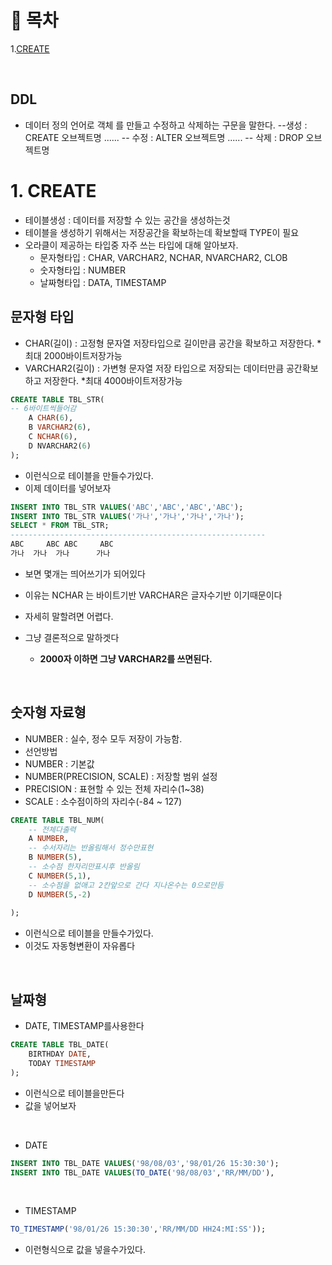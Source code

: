 # 🔖 목차

1.[CREATE](#1-CREATE)<BR/>



<BR/>



## DDL
- 데이터 정의 언어로 객체 를 만들고 수정하고 삭제하는 구문을 말한다.
--생성 : CREATE 오브젝트명 ......
-- 수정 : ALTER 오브젝트명 ......
-- 삭제 : DROP 오브젝트명


# 1. CREATE
- 테이블생성 :  데이터를 저장할 수 있는 공간을 생성하는것
- 테이블을 생성하기 위해서는 저장공간을 확보하는데 확보할때 TYPE이 필요
- 오라클이 제공하는 타입중 자주 쓰는 타입에 대해 알아보자.
  - 문자형타입 :  CHAR, VARCHAR2, NCHAR, NVARCHAR2, CLOB
  - 숫자형타입 :  NUMBER
  - 날짜형타입 :  DATA, TIMESTAMP

## 문자형 타입
- CHAR(길이) : 고정형 문자열 저장타입으로 길이만큼 공간을 확보하고 저장한다. * 최대 2000바이트저장가능
- VARCHAR2(길이) : 가변형 문자열 저장 타입으로 저장되는 데이터만큼 공간확보하고 저장한다. *최대 4000바이트저장가능

```SQL
CREATE TABLE TBL_STR(
-- 6바이트씩들어감
    A CHAR(6),
    B VARCHAR2(6),
    C NCHAR(6),
    D NVARCHAR2(6)
);
```
- 이런식으로 테이블을 만들수가있다.
- 이제 데이터를 넣어보자

```SQL
INSERT INTO TBL_STR VALUES('ABC','ABC','ABC','ABC');
INSERT INTO TBL_STR VALUES('가나','가나','가나','가나');
SELECT * FROM TBL_STR;
---------------------------------------------------------
ABC   	ABC	ABC   	ABC
가나	가나	가나    	가나
```
- 보면 몇개는 띄어쓰기가 되어있다
- 이유는  NCHAR 는 바이트기반 VARCHAR은 글자수기반 이기때문이다
- 자세히 말할려면 어렵다.
- 그냥 결론적으로 말하겟다

  - **2000자 이하면 그냥 VARCHAR2를 쓰면된다.**

<BR/>

## 숫자형 자료형
- NUMBER : 실수, 정수 모두 저장이 가능함.
- 선언방법
- NUMBER : 기본값
- NUMBER(PRECISION, SCALE) : 저장할 범위 설정
- PRECISION :  표현할 수 있는 전체 자리수(1~38)
- SCALE : 소수점이하의 자리수(-84 ~ 127)

```SQL
CREATE TABLE TBL_NUM(
    -- 전체다출력
    A NUMBER,
    -- 수서자리는 반올림해서 정수만표현
    B NUMBER(5),
    -- 소수점 한자리만표시후 반올림
    C NUMBER(5,1),
    -- 소수점을 없애고 2칸앞으로 간다 지나온수는 0으로만듬
    D NUMBER(5,-2)
    
);
```
- 이런식으로 테이블을 만들수가있다.
- 이것도 자동형변환이 자유롭다

<BR/>

## 날짜형
- DATE, TIMESTAMP를사용한다


```SQL
CREATE TABLE TBL_DATE(
    BIRTHDAY DATE,
    TODAY TIMESTAMP
);
```
- 이런식으로 테이블을만든다
- 값을 넣어보자

<BR/>

- DATE

```SQL
INSERT INTO TBL_DATE VALUES('98/08/03','98/01/26 15:30:30');
INSERT INTO TBL_DATE VALUES(TO_DATE('98/08/03','RR/MM/DD'),
```

<BR/>

- TIMESTAMP

```SQL
TO_TIMESTAMP('98/01/26 15:30:30','RR/MM/DD HH24:MI:SS'));
```

- 이런형식으로 값을 넣을수가있다.







 
